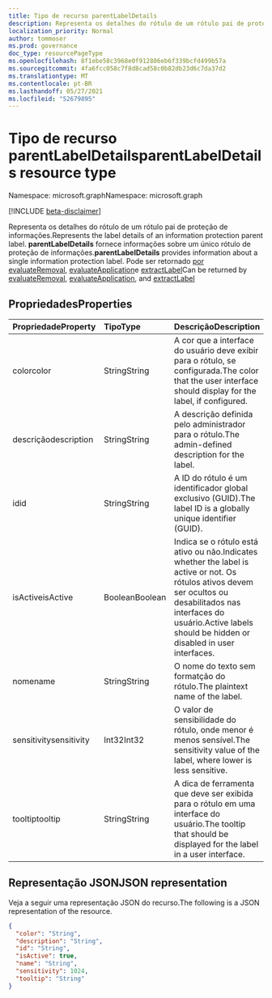 ```yaml
---
title: Tipo de recurso parentLabelDetails
description: Representa os detalhes do rótulo de um rótulo pai de proteção de informações.
localization_priority: Normal
author: tommoser
ms.prod: governance
doc_type: resourcePageType
ms.openlocfilehash: 8f1ebe58c3968e0f912806eb6f339bcfd499b57a
ms.sourcegitcommit: 4fa6fcc058c7f8d8cad58c0b82db23d6c7da37d2
ms.translationtype: MT
ms.contentlocale: pt-BR
ms.lasthandoff: 05/27/2021
ms.locfileid: "52679895"
---
```

# <a name="parentlabeldetails-resource-type"></a><span data-ttu-id="6c31f-103">Tipo de recurso parentLabelDetails</span><span class="sxs-lookup"><span data-stu-id="6c31f-103">parentLabelDetails resource type</span></span>

<span data-ttu-id="6c31f-104">Namespace: microsoft.graph</span><span class="sxs-lookup"><span data-stu-id="6c31f-104">Namespace: microsoft.graph</span></span>

[!INCLUDE [beta-disclaimer](../../includes/beta-disclaimer.md)]

<span data-ttu-id="6c31f-105">Representa os detalhes do rótulo de um rótulo pai de proteção de informações.</span><span class="sxs-lookup"><span data-stu-id="6c31f-105">Represents the label details of an information protection parent label.</span></span> <span data-ttu-id="6c31f-106">**parentLabelDetails** fornece informações sobre um único rótulo de proteção de informações.</span><span class="sxs-lookup"><span data-stu-id="6c31f-106">**parentLabelDetails** provides information about a single information protection label.</span></span> <span data-ttu-id="6c31f-107">Pode ser retornado [por evaluateRemoval](../api/informationprotectionlabel-evaluateremoval.md), [evaluateApplication](../api/informationprotectionlabel-evaluateapplication.md)e [extractLabel](../api/informationprotectionlabel-extractLabel.md)</span><span class="sxs-lookup"><span data-stu-id="6c31f-107">Can be returned by [evaluateRemoval](../api/informationprotectionlabel-evaluateremoval.md), [evaluateApplication](../api/informationprotectionlabel-evaluateapplication.md), and [extractLabel](../api/informationprotectionlabel-extractLabel.md)</span></span>

## <a name="properties"></a><span data-ttu-id="6c31f-108">Propriedades</span><span class="sxs-lookup"><span data-stu-id="6c31f-108">Properties</span></span>

| <span data-ttu-id="6c31f-109">Propriedade</span><span class="sxs-lookup"><span data-stu-id="6c31f-109">Property</span></span>    | <span data-ttu-id="6c31f-110">Tipo</span><span class="sxs-lookup"><span data-stu-id="6c31f-110">Type</span></span>    | <span data-ttu-id="6c31f-111">Descrição</span><span class="sxs-lookup"><span data-stu-id="6c31f-111">Description</span></span>                                                                                                  |
| :---------- | :------ | :----------------------------------------------------------------------------------------------------------- |
| <span data-ttu-id="6c31f-112">color</span><span class="sxs-lookup"><span data-stu-id="6c31f-112">color</span></span>       | <span data-ttu-id="6c31f-113">String</span><span class="sxs-lookup"><span data-stu-id="6c31f-113">String</span></span>  | <span data-ttu-id="6c31f-114">A cor que a interface do usuário deve exibir para o rótulo, se configurada.</span><span class="sxs-lookup"><span data-stu-id="6c31f-114">The color that the user interface should display for the label, if configured.</span></span>                               |
| <span data-ttu-id="6c31f-115">descrição</span><span class="sxs-lookup"><span data-stu-id="6c31f-115">description</span></span> | <span data-ttu-id="6c31f-116">String</span><span class="sxs-lookup"><span data-stu-id="6c31f-116">String</span></span>  | <span data-ttu-id="6c31f-117">A descrição definida pelo administrador para o rótulo.</span><span class="sxs-lookup"><span data-stu-id="6c31f-117">The admin-defined description for the label.</span></span>                                                                 |
| <span data-ttu-id="6c31f-118">id</span><span class="sxs-lookup"><span data-stu-id="6c31f-118">id</span></span>          | <span data-ttu-id="6c31f-119">String</span><span class="sxs-lookup"><span data-stu-id="6c31f-119">String</span></span>  | <span data-ttu-id="6c31f-120">A ID do rótulo é um identificador global exclusivo (GUID).</span><span class="sxs-lookup"><span data-stu-id="6c31f-120">The label ID is a globally unique identifier (GUID).</span></span>                                                          |
| <span data-ttu-id="6c31f-121">isActive</span><span class="sxs-lookup"><span data-stu-id="6c31f-121">isActive</span></span>    | <span data-ttu-id="6c31f-122">Boolean</span><span class="sxs-lookup"><span data-stu-id="6c31f-122">Boolean</span></span> | <span data-ttu-id="6c31f-123">Indica se o rótulo está ativo ou não.</span><span class="sxs-lookup"><span data-stu-id="6c31f-123">Indicates whether the label is active or not.</span></span> <span data-ttu-id="6c31f-124">Os rótulos ativos devem ser ocultos ou desabilitados nas interfaces do usuário.</span><span class="sxs-lookup"><span data-stu-id="6c31f-124">Active labels should be hidden or disabled in user interfaces.</span></span> |
| <span data-ttu-id="6c31f-125">nome</span><span class="sxs-lookup"><span data-stu-id="6c31f-125">name</span></span>        | <span data-ttu-id="6c31f-126">String</span><span class="sxs-lookup"><span data-stu-id="6c31f-126">String</span></span>  | <span data-ttu-id="6c31f-127">O nome do texto sem formatção do rótulo.</span><span class="sxs-lookup"><span data-stu-id="6c31f-127">The plaintext name of the label.</span></span>                                                                             |
| <span data-ttu-id="6c31f-128">sensitivity</span><span class="sxs-lookup"><span data-stu-id="6c31f-128">sensitivity</span></span> | <span data-ttu-id="6c31f-129">Int32</span><span class="sxs-lookup"><span data-stu-id="6c31f-129">Int32</span></span>   | <span data-ttu-id="6c31f-130">O valor de sensibilidade do rótulo, onde menor é menos sensível.</span><span class="sxs-lookup"><span data-stu-id="6c31f-130">The sensitivity value of the label, where lower is less sensitive.</span></span>                                           |
| <span data-ttu-id="6c31f-131">tooltip</span><span class="sxs-lookup"><span data-stu-id="6c31f-131">tooltip</span></span>     | <span data-ttu-id="6c31f-132">String</span><span class="sxs-lookup"><span data-stu-id="6c31f-132">String</span></span>  | <span data-ttu-id="6c31f-133">A dica de ferramenta que deve ser exibida para o rótulo em uma interface do usuário.</span><span class="sxs-lookup"><span data-stu-id="6c31f-133">The tooltip that should be displayed for the label in a user interface.</span></span>                                      |

## <a name="json-representation"></a><span data-ttu-id="6c31f-134">Representação JSON</span><span class="sxs-lookup"><span data-stu-id="6c31f-134">JSON representation</span></span>

<span data-ttu-id="6c31f-135">Veja a seguir uma representação JSON do recurso.</span><span class="sxs-lookup"><span data-stu-id="6c31f-135">The following is a JSON representation of the resource.</span></span>

<!-- {
  "blockType": "resource",
  "optionalProperties": [

  ],
  "@odata.type": "microsoft.graph.parentLabelDetails",
  "baseType": null
}-->

```json
{
  "color": "String",
  "description": "String",
  "id": "String",
  "isActive": true,
  "name": "String",
  "sensitivity": 1024,
  "tooltip": "String"
}
```

<!-- uuid: 16cd6b66-4b1a-43a1-adaf-3a886856ed98
2019-02-04 14:57:30 UTC -->
<!-- {
  "type": "#page.annotation",
  "description": "parentLabelDetails resource",
  "keywords": "",
  "section": "documentation",
  "tocPath": ""
}-->